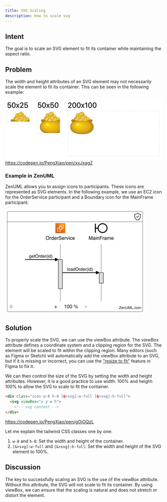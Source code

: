 ```yaml
---
title: SVG Scaling
description: How to scale svg 
---
```



## Intent
The goal is to scale an SVG element to fit its container while maintaining the aspect ratio.

## Problem
The width and height attributes of an SVG element may not necessarily scale the element to 
fit its container. This can be seen in the following example:

![SVG Scale Problem](../../images/svg-scale-problem.png)
https://codepen.io/PengXiao/pen/xxJxagZ

### Example in ZenUML

ZenUML allows you to assign icons to participants. These icons are represented as SVG elements. 
In the following example, we use an EC2 icon for the OrderService participant and a Boundary 
icon for the MainFrame participant:

![SVG Scale ZenUML Example](../../images/svg-scale-zenuml-example.png)

## Solution

To properly scale the SVG, we can use the viewBox attribute. The viewBox attribute defines a 
coordinate system and a clipping region for the SVG. The element will be scaled to fit within 
the clipping region. Many editors (such as Figma or Sketch) will automatically add the viewBox 
attribute to an SVG, but if it is missing or incorrect, you can use the ["resize to fit"](https://www.figma.com/best-practices/groups-versus-frames/frames/#frame-sizes)
feature in Figma to fix it.

We can then control the size of the SVG by setting the width and height attributes. However, 
it is a good practice to use width: 100% and height: 100% to allow the SVG to scale to fit 
the container.

```html
<div class="icon w-8 h-8 [&>svg]:w-full [&>svg]:h-full">
  <svg viewBox="x y w h">
    <!-- svg content -->
</div>
```
https://codepen.io/PengXiao/pen/gOjOQzL

Let me explain the tailwind CSS classes one by one:

1. `w-8` and `h-8`: Set the width and height of the container.
2. `[&>svg]:w-full` and `[&>svg]:h-full`: Set the width and height of the SVG element to 100%.

## Discussion

The key to successfully scaling an SVG is the use of the viewBox attribute. Without this attribute, 
the SVG will not scale to fit its container. By using viewBox, we can ensure that the scaling is
natural and does not stretch or distort the element.
